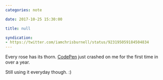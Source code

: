 ```yaml
---
categories: note

date: 2017-10-25 15:30:00

title: null

syndication:
- https://twitter.com/iamchrisburnell/status/923195059184504834
---
```


Every rose has its thorn. <a rel="external" href="https://twitter.com/CodePen" title="CodePen on Twitter">CodePen</a> just crashed on me for the first time in over a year.

Still using it everyday though. :)
